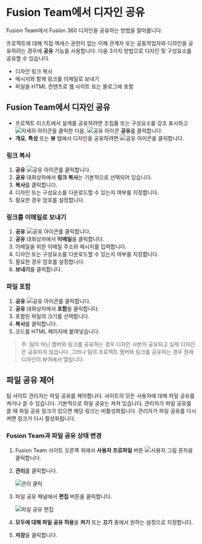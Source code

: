 Fusion Team에서 디자인 공유
====================

Fusion Team에서 Fusion 360 디자인을 공유하는 방법을 알아봅니다.

프로젝트에 대해 직접 액세스 권한이 없는 이해 관계자 또는 공동작업자와 디자인을 공유하려는 경우에 **공유** 기능을 사용합니다. 다음 3가지 방법으로 디자인 및 구성요소를 공유할 수 있습니다.

*   디자인 링크 복사
*   메시지와 함께 링크를 이메일로 보내기
*   파일을 HTML 컨텐츠로 웹 사이트 또는 블로그에 포함

Fusion Team에서 디자인 공유
--------------------

*   프로젝트 리스트에서 설계를 공유하려면 조립품 또는 구성요소를 강조 표시하고 ![자세히 아이콘](https://help.autodesk.com/cloudhelp/KOR/Fusion-Import/images/icon/hig/more.png)을 클릭한 다음, ![공유 아이콘](https://help.autodesk.com/cloudhelp/KOR/Fusion-Import/images/icon-share.png) **공유**를 클릭합니다.
*   **개요**, **특성** 또는 **뷰** 탭에서 디자인을 공유하려면 ![공유 아이콘](https://help.autodesk.com/cloudhelp/KOR/Fusion-Import/images/icon-share.png)을 클릭합니다.

### 링크 복사

1.  **공유** ![공유 아이콘](https://help.autodesk.com/cloudhelp/KOR/Fusion-Import/images/icon-share.png)를 클릭합니다.
2.  **공유** 대화상자에서 **링크 복사**는 기본적으로 선택되어 있습니다.
3.  **복사**를 클릭합니다.
4.  디자인 또는 구성요소를 다운로드할 수 있는지 여부를 지정합니다.
5.  필요한 경우 암호를 설정합니다.

### 링크를 이메일로 보내기

1.  **공유** ![공유 아이콘](https://help.autodesk.com/cloudhelp/KOR/Fusion-Import/images/icon-share.png)를 클릭합니다.
2.  **공유** 대화상자에서 **이메일**을 클릭합니다.
3.  이메일을 위한 이메일 주소와 메시지를 입력합니다.
4.  디자인 또는 구성요소를 다운로드할 수 있는지 여부를 지정합니다.
5.  필요한 경우 암호를 설정합니다.
6.  **보내기**를 클릭합니다.

### 파일 포함

1.  **공유** ![공유 아이콘](https://help.autodesk.com/cloudhelp/ENU/Fusion-Import/images/icon-share.png)를 클릭합니다.
2.  **공유** 대화상자에서 **포함**을 클릭합니다.
3.  포함된 파일의 크기를 선택합니다.
4.  **복사**를 클릭합니다.
5.  코드를 HTML 페이지에 붙여넣습니다.

> 주: 팀이 아닌 멤버와 링크를 공유하는 경우 디자인 사본이 공유되고 실제 디자인은 공유되지 않습니다. 그러나 팀의 프로젝트 멤버와 링크를 공유하는 경우 원래 디자인이 뷰어에서 열립니다.

파일 공유 제어
--------

팀 사이트 관리자는 파일 공유를 제어합니다. 사이트의 모든 사용자에 대해 파일 공유를 켜거나 끌 수 있습니다. 기본적으로 파일 공유는 켜져 있습니다. 관리자가 파일 공유를 끌 때 파일 공유 링크가 있으면 해당 링크는 비활성화됩니다. 관리자가 파일 공유를 다시 켜면 링크가 다시 활성화됩니다.

### Fusion Team과 파일 공유 상태 변경

1.  Fusion Team 사이트 오른쪽 위에서 **사용자 프로파일** 버튼 ![사용자 그림 문자](https://help.autodesk.com/cloudhelp/KOR/Fusion-Import/images/user-glyph.png)을 클릭합니다.
    
2.  **관리**를 클릭합니다.
    
    ![관리 클릭](https://help.autodesk.com/cloudhelp/KOR/Fusion-Import/images/fusion-team-admin.png)
    
3.  파일 공유 패널에서 **편집** 버튼을 클릭합니다.
    
    ![파일 공유 편집](https://help.autodesk.com/cloudhelp/KOR/Fusion-Import/images/fusion-team-admin-file-share-edit.png)
    
4.  **모두에 대해 파일 공유 허용**을 **켜기** 또는 **끄기** 중에서 원하는 설정으로 지정합니다.
    
5.  **저장**을 클릭합니다.